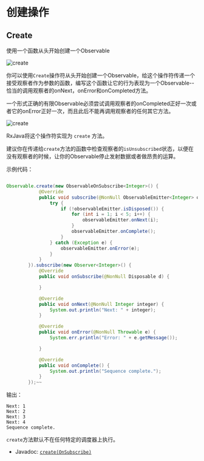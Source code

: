# 创建操作

## Create

使用一个函数从头开始创建一个Observable

![create][image-1]

你可以使用`Create`操作符从头开始创建一个Observable，给这个操作符传递一个接受观察者作为参数的函数，编写这个函数让它的行为表现为一个Observable--恰当的调用观察者的onNext，onError和onCompleted方法。

一个形式正确的有限Observable必须尝试调用观察者的onCompleted正好一次或者它的onError正好一次，而且此后不能再调用观察者的任何其它方法。

![create][image-2]

RxJava将这个操作符实现为 `create` 方法。

建议你在传递给`create`方法的函数中检查观察者的`isUnsubscribed`状态，以便在没有观察者的时候，让你的Observable停止发射数据或者做昂贵的运算。

示例代码：

```java

Observable.create(new ObservableOnSubscribe<Integer>() {
            @Override
            public void subscribe(@NonNull ObservableEmitter<Integer> observableEmitter) {
                try {
                    if (!observableEmitter.isDisposed()) {
                        for (int i = 1; i < 5; i++) {
                            observableEmitter.onNext(i);
                        }
                        observableEmitter.onComplete();
                    }
                } catch (Exception e) {
                    observableEmitter.onError(e);
                }
            }
        }).subscribe(new Observer<Integer>() {
            @Override
            public void onSubscribe(@NonNull Disposable d) {

            }

            @Override
            public void onNext(@NonNull Integer integer) {
                System.out.println("Next: " + integer);
            }

            @Override
            public void onError(@NonNull Throwable e) {
                System.err.println("Error: " + e.getMessage());

            }

            @Override
            public void onComplete() {
                System.out.println("Sequence complete.");
            }
        });~~ 
```

输出：

```
Next: 1
Next: 2
Next: 3
Next: 4
Sequence complete.
``` 

`create`方法默认不在任何特定的调度器上执行。

* Javadoc: [`create(OnSubscribe)`][1]

[1]:	http://reactivex.io/RxJava/javadoc/rx/Observable.html#create(rx.Observable.OnSubscribe)

[image-1]:	../images/operators/create.c.png
[image-2]:	../images/operators/create.png